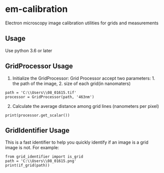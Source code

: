 # em-calibration
Electron microscopy image calibration utilities for grids and measurements

## Usage
Use python 3.6 or later

## GridProcessor Usage
1. Initialize the GridProcessor:
Grid Processor accept two parameters: 1. the path of the image, 2. size of each grid(in nanomaters)

```
path = 'C:\\Users\\08_01615.tif'
processor = GridProcessor(path, '463nm')
```



2. Calculate the average distance among grid lines (nanometers per pixel)
```
print(processor.get_scalar())
```

## GridIdentifier Usage
This is a fast identifier to help you quickly identify if an image is a grid image is not. 
For example:
```
from grid_identifier import is_grid
path = 'C:\\Users\\08_01615.png'
print(if_grid(path))
```
